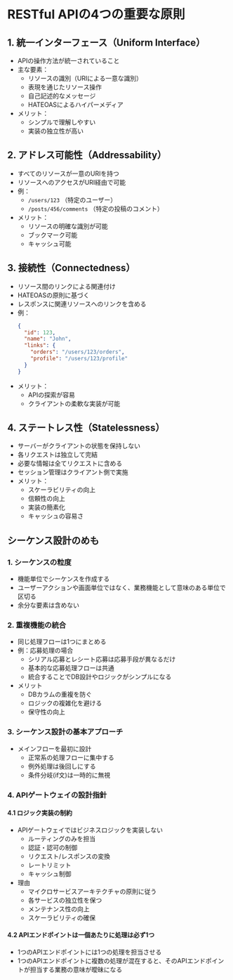 
# RESTful APIの4つの重要な原則

## 1. 統一インターフェース（Uniform Interface）
- APIの操作方法が統一されていること
- 主な要素：
  - リソースの識別（URIによる一意な識別）
  - 表現を通じたリソース操作
  - 自己記述的なメッセージ
  - HATEOASによるハイパーメディア
- メリット：
  - シンプルで理解しやすい
  - 実装の独立性が高い

## 2. アドレス可能性（Addressability）
- すべてのリソースが一意のURIを持つ
- リソースへのアクセスがURI経由で可能
- 例：
  - `/users/123` （特定のユーザー）
  - `/posts/456/comments` （特定の投稿のコメント）
- メリット：
  - リソースの明確な識別が可能
  - ブックマーク可能
  - キャッシュ可能

## 3. 接続性（Connectedness）
- リソース間のリンクによる関連付け
- HATEOASの原則に基づく
- レスポンスに関連リソースへのリンクを含める
- 例：
  ```json
  {
    "id": 123,
    "name": "John",
    "links": {
      "orders": "/users/123/orders",
      "profile": "/users/123/profile"
    }
  }
  ```
- メリット：
  - APIの探索が容易
  - クライアントの柔軟な実装が可能

## 4. ステートレス性（Statelessness）
- サーバーがクライアントの状態を保持しない
- 各リクエストは独立して完結
- 必要な情報は全てリクエストに含める
- セッション管理はクライアント側で実施
- メリット：
  - スケーラビリティの向上
  - 信頼性の向上
  - 実装の簡素化
  - キャッシュの容易さ

## シーケンス設計のめも

### 1. シーケンスの粒度
- 機能単位でシーケンスを作成する
- ユーザーアクションや画面単位ではなく、業務機能として意味のある単位で区切る
- 余分な要素は含めない

### 2. 重複機能の統合
- 同じ処理フローは1つにまとめる
- 例：応募処理の場合
  - シリアル応募とレシート応募は応募手段が異なるだけ
  - 基本的な応募処理フローは共通
  - 統合することでDB設計やロジックがシンプルになる
- メリット
  - DBカラムの重複を防ぐ
  - ロジックの複雑化を避ける
  - 保守性の向上

### 3. シーケンス設計の基本アプローチ
- メインフローを最初に設計
  - 正常系の処理フローに集中する
  - 例外処理は後回しにする
  - 条件分岐(if文)は一時的に無視

### 4. APIゲートウェイの設計指針
#### 4.1 ロジック実装の制約
- APIゲートウェイではビジネスロジックを実装しない
  - ルーティングのみを担当
  - 認証・認可の制御
  - リクエスト/レスポンスの変換
  - レートリミット
  - キャッシュ制御
- 理由
  - マイクロサービスアーキテクチャの原則に従う
  - 各サービスの独立性を保つ
  - メンテナンス性の向上
  - スケーラビリティの確保


#### 4.2 APIエンドポイントは一個あたりに処理は必ず1つ
- 1つのAPIエンドポイントには1つの処理を担当させる
- 1つのAPIエンドポイントに複数の処理が混在すると、そのAPIエンドポイントが担当する業務の意味が曖昧になる
